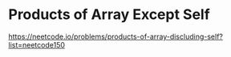 # Products of Array Except Self
https://neetcode.io/problems/products-of-array-discluding-self?list=neetcode150